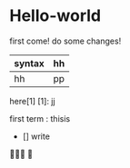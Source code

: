 # Hello-world
first come!
do some changes!

| syntax | hh |
|------- |--- |
| hh     | pp |


here[1]
[1]: jj

first term
: thisis

- [] write

🤣😻😂
🥲


